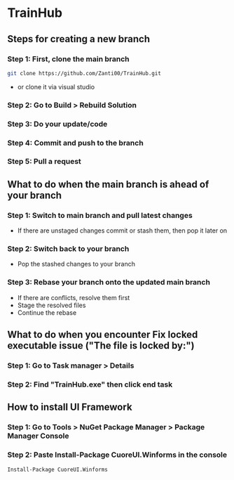 # TrainHub

## Steps for creating a new branch

### Step 1: First, clone the main branch
```bash
git clone https://github.com/Zanti00/TrainHub.git
```

- or clone it via visual studio

### Step 2: Go to Build > Rebuild Solution

### Step 3: Do your update/code

### Step 4: Commit and push to the branch

### Step 5: Pull a request


## What to do when the main branch is ahead of your branch

### Step 1: Switch to main branch and pull latest changes
- If there are unstaged changes commit or stash them, then pop it later on
### Step 2: Switch back to your branch
- Pop the stashed changes to your branch
### Step 3: Rebase your branch onto the updated main branch
- If there are conflicts, resolve them first
- Stage the resolved files
- Continue the rebase


## What to do when you encounter Fix locked executable issue ("The file is locked by:")

### Step 1: Go to Task manager > Details

### Step 2: Find "TrainHub.exe" then click end task

## How to install UI Framework

### Step 1: Go to Tools > NuGet Package Manager > Package Manager Console

### Step 2: Paste Install-Package CuoreUI.Winforms in the console

```
Install-Package CuoreUI.Winforms
```
